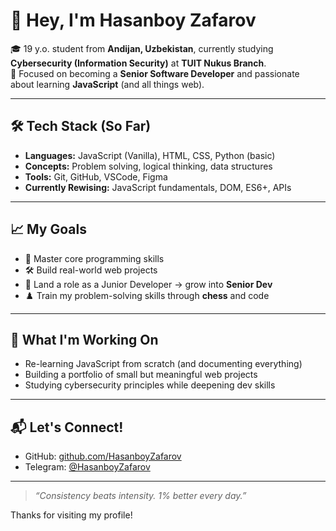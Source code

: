 # 👋 Hey, I'm Hasanboy Zafarov

🎓 19 y.o. student from **Andijan, Uzbekistan**, currently studying **Cybersecurity (Information Security)** at **TUIT Nukus Branch**.  
🧠 Focused on becoming a **Senior Software Developer** and passionate about learning **JavaScript** (and all things web).

---

## 🛠️ Tech Stack (So Far)
- **Languages:** JavaScript (Vanilla), HTML, CSS, Python (basic)
- **Concepts:** Problem solving, logical thinking, data structures
- **Tools:** Git, GitHub, VSCode, Figma
- **Currently Rewising:** JavaScript fundamentals, DOM, ES6+, APIs

---

## 📈 My Goals
- 🧩 Master core programming skills
- 🛠️ Build real-world web projects
- 💼 Land a role as a Junior Developer → grow into **Senior Dev**
- ♟️ Train my problem-solving skills through **chess** and code

---

## 🧠 What I'm Working On
- Re-learning JavaScript from scratch (and documenting everything)
- Building a portfolio of small but meaningful web projects
- Studying cybersecurity principles while deepening dev skills

---

## 📬 Let's Connect!
- GitHub: [github.com/HasanboyZafarov](https://github.com/HasanboyZafarov)
- Telegram: [@HasanboyZafarov](https://t.me/HasanboyZafarov)

---

> _“Consistency beats intensity. 1% better every day.”_

Thanks for visiting my profile!
